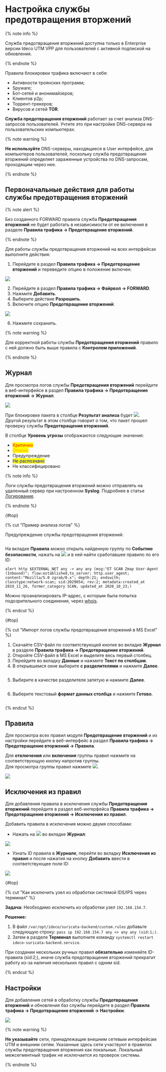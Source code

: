 # Настройка службы предотвращения вторжений

{% note info %}

Служба предотвращения вторжений доступна только в Enterprise версии Ideco UTM VPP для пользователей с активной подпиской на обновления.

{% endnote %}

Правила блокировки трафика включают в себя:

* Активности троянских программ;
* Spyware;
* Бот-сетей и анонимайзеров;
* Клиентов p2p;
* Торрент-трекеров;
* Вирусов и сетей **TOR**.

**Служба предотвращения вторжений** работает за счет анализа DNS-запросов пользователей. Учтите это при настройке DNS-cервера на пользовательских компьютерах.

{% note warning %}

**Не используйте** DNS-серверы, находящиеся в User интерфейсе, для компьютеров пользователей, поскольку служба предотвращения вторжений определяет зараженные устройства по DNS-запросам, проходящим через нее.

{% endnote %}

## Первоначальные действия для работы службы предотвращения вторжений

{% note alert %}

Без созданного FORWARD правила служба **Предотвращения вторжений** не будет работать в независимости от ее включения в разделе **Правила трафика -> Предотвращение вторжений**.

{% endnote %}

Для работы службы предотвращения вторжений на всех интерфейсах выполните действия:

1. Перейдите в раздел **Правила трафика -> Предотвращение вторжений** и переведите опцию в положение включен:

![](../../../_images/ips10.png)

2. Перейдите в раздел **Правила трафика -> Файрвол -> FORWARD**.
3. Нажмите **Добавить**.
4. Выберите действие **Разрешить**.
5. Включите опцию **Предотвращение вторжений**:

![](../../../_images/ips11.png)

6. Нажмите сохранить.

{% note warning %}

Для корректной работы службы **Предотвращения вторжений** правило с ней должно быть выше правила с **Контролем приложений**.

{% endnote %}

## Журнал

Для просмотра логов службы **Предотвращения вторжений** перейдите в веб-интерфейсе в раздел **Правила трафика -> Предотвращение вторжений -> Журнал**.

![](../../../_images/ips1.png)

При блокировке пакета в столбце **Результат анализа** будет ![](../../../_images/icon-cross-red.png).\
Другой результат в этом столбце говорит о том, что пакет прошел проверку службы **Предотвращения вторжений**.

В столбце **Уровень угрозы** отображаются следующие значения:

* <mark style="color:red;">Критично</mark>
* <mark style="color:orange;">Опасно</mark>
* Предупреждение
* <mark style="color:blue;">Не распознано</mark>
* Не классифицировано

{% note info %}

Логи службы предотвращения вторжений можно отправлять на удаленный сервер при настроенном **Syslog**. Подробнее в статье [Логирование](broken-reference).

{% endnote %}

{#top}

{% cut "Пример анализа логов" %}

Предупреждение службы предотвращения вторжений:

<img src="../../../_images/ips9.png" alt="" data-size="original">

На вкладке **Правила** можно открыть найденную группу по **Событию безопасности**, нажать на ![](../../../_images/icon-eye.png) и в ней найти сработавшее правило по его ID:

`alert http $EXTERNAL_NET any -> any any (msg:"ET SCAN Zmap User-Agent (Inbound)"; flow:established,to_server; http.user_agent; content:"Mozilla/5.0 zgrab/0.x"; depth:21; endswith; classtype:network-scan; sid:2029054; rev:2; metadata:created_at 2019_11_26, former_category SCAN, updated_at 2020_10_23;)`

Можно проанализировать IP-адрес, с которым была попытка подозрительного соединения, через [whois](https://www.nic.ru/whois/).

{% endcut %}

{#top}

{% cut "Импорт логов службы предотвращения вторжений в MS Excel" %}

1. Скачайте CSV-файл по соответствующей кнопке во вкладке **Журнал** в разделе **Правила трафика -> Предотвращение вторжений**.
2. Откройте CSV-файл в MS Excel и выделите весь первый столбец.
3. Перейдите во вкладку **Данные** и нажмите **Текст по столбцам**.
4. В открывшемся окне выберите **с разделителями** и нажмите **Далее**.

<img src="../../../_images/ips3.png" alt="" data-size="original">

5. Выберите в качестве разделителя запятую и нажмите **Далее**.

<img src="../../../_images/ips4.png" alt="" data-size="original">

6. Выберите текстовый **формат данных столбца** и нажмите **Готово**.

<img src="../../../_images/ips5.png" alt="" data-size="original">

{% endcut %}

## Правила

Для просмотра всех правил модуля **Предотвращение вторжений** и их настройки перейдите в веб-интерфейс в раздел **Правила трафика -> Предотвращение вторжений -> Правила**.

Для **отключения** или **включения** группы правил нажмите на соответствующую кнопку напротив группы.\
Для просмотра группы правил нажмите ![](../../../_images/icon-eye.png).

![](../../../_images/ips2.png)

## Исключения из правил

Для добавления правила в исключения службы **Предотвращения вторжений** перейдите в раздел веб-интерфейса **Правила трафика -> Предотвращение вторжений -> Исключения из правил**.

Добавить правила в исключения можно двумя способами:

* Нажать на ![](../../../_images/icon-lock.png) во вкладке **Журнал**:

![](../../../_images/ips6.gif)

* Узнать ID правила в **Журнале**, перейти во вкладку **Исключения из правил** и после нажатия на кнопку **Добавить** ввести в соответствующее поле ID:

![](../../../_images/ips7.gif)

{#top}

{% cut "Как исключить узел из обработки системой IDS/IPS через терминал" %}

**Задача:** Необходимо исключить из обработки узел `192.168.154.7`.

**Решение:**

1. В файл `/var/opt/ideco/suricata-backend/custom.rules` добавьте следующую строку: `pass ip 192.168.154.7 any <> any any (sid:1;)`.
2. Затем в разделе **Терминал** выполните команду `systemctl restart ideco-suricata-backend.service`.

При создании нескольких ручных правил **обязательно** изменяйте ID-правила (sid:2;), иначе служба предотвращения вторжений прекратит работу из-за наличия нескольких правил с одним sid.

{% endcut %}

## Настройки

Для добавления сетей в обработку службы **Предотвращения вторжений** и обновления баз службы перейдите в раздел **Правила трафика -> Предотвращение вторжений -> Настройки**.

![](../../../_images/ips8.png)

{% note warning %}

**Не указывайте** сети, принадлежащие внешним сетевым интерфейсам UTM и внешним сетям. Указанные здесь сети участвуют в правилах службы предотвращения вторжения как локальные. Локальный межсегментный трафик не исключается из проверок системы.

{% endnote %}

